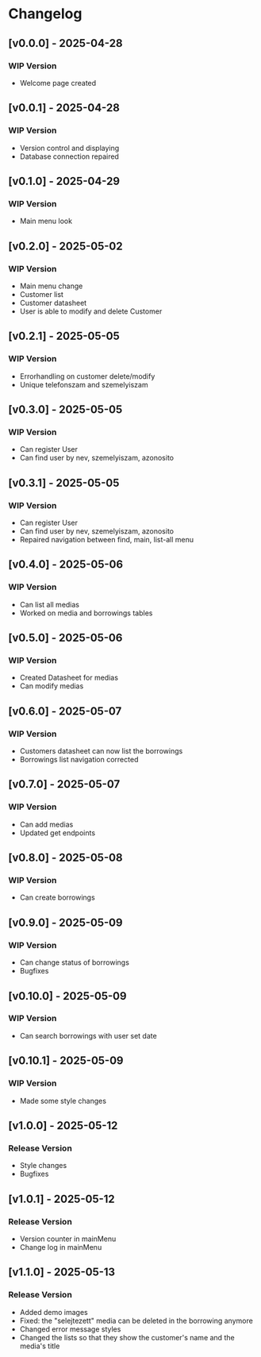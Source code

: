 # Changelog

## [v0.0.0] - 2025-04-28
### WIP Version
- Welcome page created

## [v0.0.1] - 2025-04-28
### WIP Version
- Version control and displaying
- Database connection repaired

## [v0.1.0] - 2025-04-29
### WIP Version
- Main menu look

## [v0.2.0] - 2025-05-02
### WIP Version
- Main menu change
- Customer list 
- Customer datasheet
- User is able to modify and delete Customer

 ## [v0.2.1] - 2025-05-05
### WIP Version
- Errorhandling on customer delete/modify
- Unique telefonszam and szemelyiszam

 ## [v0.3.0] - 2025-05-05
### WIP Version
- Can register User
- Can find user by nev, szemelyiszam, azonosito  

 ## [v0.3.1] - 2025-05-05
### WIP Version
- Can register User
- Can find user by nev, szemelyiszam, azonosito  
- Repaired navigation between find, main, list-all menu

 ## [v0.4.0] - 2025-05-06
### WIP Version
- Can list all medias
- Worked on media and borrowings tables

 ## [v0.5.0] - 2025-05-06
### WIP Version
- Created Datasheet for medias
- Can modify medias

 ## [v0.6.0] - 2025-05-07
### WIP Version
- Customers datasheet can now list the borrowings
- Borrowings list navigation corrected

 ## [v0.7.0] - 2025-05-07
### WIP Version
- Can add medias
- Updated get endpoints

 ## [v0.8.0] - 2025-05-08
### WIP Version
- Can create borrowings

 ## [v0.9.0] - 2025-05-09
### WIP Version
- Can change status of borrowings
- Bugfixes

 ## [v0.10.0] - 2025-05-09
### WIP Version
- Can search borrowings with user set date

 ## [v0.10.1] - 2025-05-09
### WIP Version
- Made some style changes

 ## [v1.0.0] - 2025-05-12
### Release Version
- Style changes
- Bugfixes 

 ## [v1.0.1] - 2025-05-12
### Release Version
- Version counter in mainMenu
- Change log in mainMenu

 ## [v1.1.0] - 2025-05-13
### Release Version
- Added demo images
- Fixed: the "selejtezett" media can be deleted in the borrowing anymore
- Changed error message styles
- Changed the lists so that they show the customer's name and the media's title

